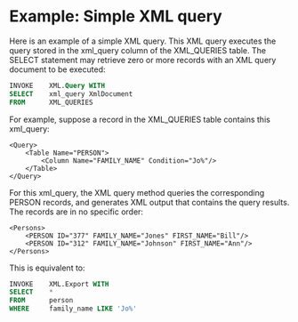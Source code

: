 # Example: Simple XML query

Here is an example of a simple XML query. This XML query executes the query stored in the xml_query column of the XML_QUERIES table. The SELECT statement may retrieve zero or more records with an XML query document to be executed:

```sql
INVOKE    XML.Query WITH
SELECT    xml_query XmlDocument
FROM      XML_QUERIES

```

For example, suppose a record in the XML_QUERIES table contains this xml_query:

```language-xml
<Query>
    <Table Name="PERSON">
        <Column Name="FAMILY_NAME" Condition="Jo%"/>
    </Table>
</Query>

```

For this xml_query, the XML query method queries the corresponding PERSON records, and generates XML output that contains the query results. The records are in no specific order:

```language-xml
<Persons>
    <PERSON ID="377" FAMILY_NAME="Jones" FIRST_NAME="Bill"/>
    <PERSON ID="312" FAMILY_NAME="Johnson" FIRST_NAME="Ann"/>
</Persons>

```

This is equivalent to:

```sql
INVOKE    XML.Export WITH
SELECT    *
FROM      person
WHERE     family_name LIKE 'Jo%'

```